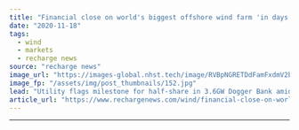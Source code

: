 ```yaml
---
title: "Financial close on world's biggest offshore wind farm 'in days' -  SSE"
date: "2020-11-18"
tags: 
  - wind
  - markets
  - recharge news
source: "recharge news"
image_url: "https://images-global.nhst.tech/image/RVBpNGRETDdFamFxdmV2bTYxbXpVTTNGd0UwUHVUYUJHYlhlOWRlMlJQTT0=/nhst/binary/9733ea3aab67f3de1cbeac6089e33db0"
image_fp: "/assets/img/post_thumbnails/152.jpg"
lead: "Utility flags milestone for half-share in 3.6GW Dogger Bank amid wider renewables push"
article_url: "https://www.rechargenews.com/wind/financial-close-on-worlds-biggest-offshore-wind-farm-in-days-sse/2-1-914953"
---
```


---
